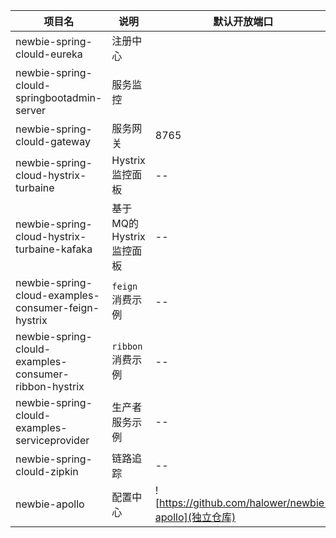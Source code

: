 | 项目名  |  说明 | 默认开放端口  
|---|---|---|
|newbie-spring-clould-eureka|注册中心 || 
|newbie-spring-clould-springbootadmin-server|服务监控 ||
|newbie-spring-clould-gateway|服务网关 |8765|
|newbie-spring-cloud-hystrix-turbaine|Hystrix监控面板|--|
|newbie-spring-cloud-hystrix-turbaine-kafaka|基于MQ的 Hystrix监控面板 |--|
| newbie-spring-cloud-examples-consumer-feign-hystrix |  `feign`  消费示例 | --|
|newbie-spring-clould-examples-consumer-ribbon-hystrix|`ribbon` 消费示例 |--|
|newbie-spring-clould-examples-serviceprovider|生产者服务示例 |--|
|newbie-spring-clould-zipkin|链路追踪 |--|
|newbie-apollo|配置中心 |![https://github.com/halower/newbie-apollo](独立仓库)|